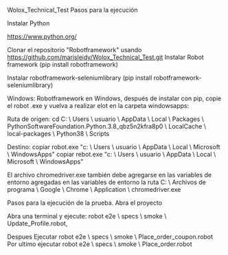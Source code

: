 Wolox_Technical_Test
Pasos para la ejecución

Instalar Python

https://www.python.org/

Clonar el repositorio "Robotframework" usando
https://github.com/marisleidy/Wolox_Technical_Test.git
Instalar Robot framework (pip install robotframework)

Instalar robotframework-seleniumlibrary (pip install robotframework-seleniumlibrary)

Windows: Robotframework en Windows, después de instalar con pip, copie el robot .exe y vuelva a realizar elot en la carpeta windowsapps:

Ruta de origen: cd C: \ Users \ usuario \ AppData \ Local \ Packages \ PythonSoftwareFoundation.Python.3.8_qbz5n2kfra8p0 \ LocalCache \ local-packages \ Python38 \ Scripts

Destino: copiar robot.exe "c: \ Users \ usuario \ AppData \ Local \ Microsoft \ WindowsApps" copiar rebot.exe "c: \ Users \ usuario \ AppData \ Local \ Microsoft \ WindowsApps"

El archivo chromedriver.exe también debe agregarse en las variables de entorno agregadas en las variables de entorno la ruta C: \ Archivos de programa \ Google \ Chrome \ Application \ chromedriver.exe

Pasos para la ejecución de la prueba. Abra el proyecto

Abra una terminal y ejecute: robot e2e \ specs \ smoke \ Update_Profile.robot,

Despues Ejecutar robot e2e \ specs \ smoke \ Place_order_coupon.robot Por ultimo ejecutar robot e2e \ specs \ smoke \ Place_order.robot
